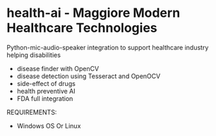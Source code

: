 # health-ai - Maggiore Modern Healthcare Technologies
Python-mic-audio-speaker integration to support healthcare industry helping disabilities

- disease finder with OpenCV
- disease detection using Tesseract and OpenOCV
- side-effect of drugs
- health preventive AI
- FDA full integration

REQUIREMENTS:
- Windows OS Or Linux

